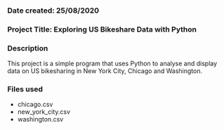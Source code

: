### Date created: 25/08/2020

### Project Title: Exploring US Bikeshare Data with Python

### Description
This project is a simple program that uses Python to analyse and display data on US bikesharing in New York City, Chicago and Washington.

### Files used
* chicago.csv
* new_york_city.csv
* washington.csv
